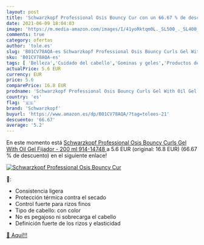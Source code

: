 ```yaml
---
layout: post
title: 'Schwarzkopf Professional Osis Bouncy Cur con un 66.67 % de descuento'
date: 2021-06-09 18:04:03
image: 'https://m.media-amazon.com/images/I/41yoRktqm0L._SL500_._SL400_.jpg'
comments: true
category: ofertas
author: 'tole.es'
slug: 'B01CV78AQA-es Schwarzkopf Professional Osis Bouncy Curls Gel With Oil...'
sku: 'B01CV78AQA-es'
tags: [ 'Belleza','Cuidado del cabello','Gominas y geles','Productos de peinado','schwarzkopf', ]
actualPrice: 5.6 EUR
currency: EUR
price: 5.6
comparePrice: 16.8 EUR
prodname: 'Schwarzkopf Professional Osis Bouncy Curls Gel With Oil Gel Fijador - 200 ml  914-14748 '
country: 'es'
flag: '🇪🇸'
brand: 'Schwarzkopf'
buyurl: 'https://www.amazon.es/dp/B01CV78AQA/?tag=tolees-21'
descuento: '66.67'
average: '5.2'
---
```


En este momento está [Schwarzkopf Professional Osis Bouncy Curls Gel With Oil Gel Fijador - 200 ml  914-14748 ](https://www.amazon.es/dp/B01CV78AQA/?tag=tolees-21) a 5.6 EUR (original: 16.8 EUR) (66.67 %  de descuento) en el siguiente enlace!

[![Schwarzkopf Professional Osis Bouncy Cur](https://m.media-amazon.com/images/I/41yoRktqm0L._SL500_._SL400_.jpg)](https://www.amazon.es/dp/B01CV78AQA/?tag=tolees-21)

🔎:

- Consistencia ligera
- Protección térmica contra el secado
- Control fuerte para rizos finos
- Tipo de cabello: con color
- No es pegajoso ni sobrecarga el cabello
- Definición fuerte de los rizos y elasticidad

[🛒 Aquí!!!](https://www.amazon.es/dp/B01CV78AQA/?tag=tolees-21)

